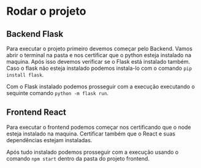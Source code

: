 # Rodar o projeto
## Backend Flask

Para executar o projeto primeiro devemos começar pelo Backend.
Vamos abrir o terminal na pasta e nos certificar que o python esteja instalado na maquina. Após isso devemos verificar se o Flask está instalado também.
Caso o flask não esteja instalado podemos instala-lo com o comando `pip install flask`.

Com o Flask instalado podemos prosseguir com a execução executando o sequinte comando `python -m flask run`.

## Frontend React

Para executar o frontend podemos começar nos certificando que o node esteja instalado na maquina. Certificar também que o React e suas dependências estejam instaladas.

Após tudo instalado podemos prosseguir com a execução usando o comando `npm start` dentro da pasta do projeto frontend.
